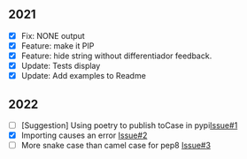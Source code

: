 ## 2021
+ [x] Fix: NONE output
+ [x] Feature: make it PIP
+ [x] Feature: hide string without differentiador feedback.
+ [x] Update: Tests display
+ [x] Update: Add examples to Readme

## 2022
+ [ ] [Suggestion] Using poetry to publish toCase in pypi[Issue#1](https://github.com/RickBarretto/toCase/issues/1)
+ [x] Importing causes an error [Issue#2](https://github.com/RickBarretto/toCase/issues/2)
+ [ ] More snake case than camel case for pep8 [Issue#3](https://github.com/RickBarretto/toCase/issues/3)